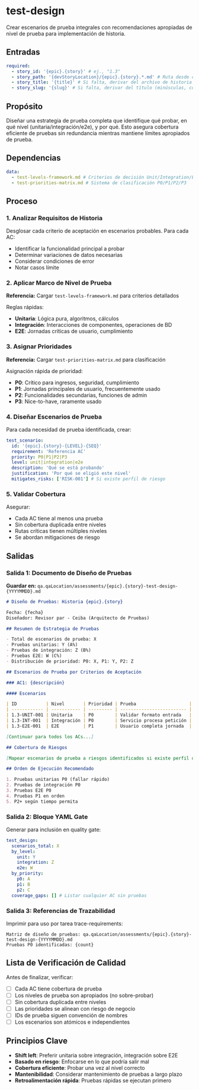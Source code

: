 <!-- Powered by Método Ceiba -->

# test-design

Crear escenarios de prueba integrales con recomendaciones apropiadas de nivel de prueba para implementación de historia.

## Entradas

```yaml
required:
  - story_id: '{epic}.{story}' # ej., "1.3"
  - story_path: '{devStoryLocation}/{epic}.{story}.*.md' # Ruta desde core-config.yaml
  - story_title: '{title}' # Si falta, derivar del archivo de historia H1
  - story_slug: '{slug}' # Si falta, derivar del título (minúsculas, con guiones)
```

## Propósito

Diseñar una estrategia de prueba completa que identifique qué probar, en qué nivel (unitaria/integración/e2e), y por qué. Esto asegura cobertura eficiente de pruebas sin redundancia mientras mantiene límites apropiados de prueba.

## Dependencias

```yaml
data:
  - test-levels-framework.md # Criterios de decisión Unit/Integration/E2E
  - test-priorities-matrix.md # Sistema de clasificación P0/P1/P2/P3
```

## Proceso

### 1. Analizar Requisitos de Historia

Desglosar cada criterio de aceptación en escenarios probables. Para cada AC:

- Identificar la funcionalidad principal a probar
- Determinar variaciones de datos necesarias
- Considerar condiciones de error
- Notar casos límite

### 2. Aplicar Marco de Nivel de Prueba

**Referencia:** Cargar `test-levels-framework.md` para criterios detallados

Reglas rápidas:

- **Unitaria**: Lógica pura, algoritmos, cálculos
- **Integración**: Interacciones de componentes, operaciones de BD
- **E2E**: Jornadas críticas de usuario, cumplimiento

### 3. Asignar Prioridades

**Referencia:** Cargar `test-priorities-matrix.md` para clasificación

Asignación rápida de prioridad:

- **P0**: Crítico para ingresos, seguridad, cumplimiento
- **P1**: Jornadas principales de usuario, frecuentemente usado
- **P2**: Funcionalidades secundarias, funciones de admin
- **P3**: Nice-to-have, raramente usado

### 4. Diseñar Escenarios de Prueba

Para cada necesidad de prueba identificada, crear:

```yaml
test_scenario:
  id: '{epic}.{story}-{LEVEL}-{SEQ}'
  requirement: 'Referencia AC'
  priority: P0|P1|P2|P3
  level: unit|integration|e2e
  description: 'Qué se está probando'
  justification: 'Por qué se eligió este nivel'
  mitigates_risks: ['RISK-001'] # Si existe perfil de riesgo
```

### 5. Validar Cobertura

Asegurar:

- Cada AC tiene al menos una prueba
- Sin cobertura duplicada entre niveles
- Rutas críticas tienen múltiples niveles
- Se abordan mitigaciones de riesgo

## Salidas

### Salida 1: Documento de Diseño de Pruebas

**Guardar en:** `qa.qaLocation/assessments/{epic}.{story}-test-design-{YYYYMMDD}.md`

```markdown
# Diseño de Pruebas: Historia {epic}.{story}

Fecha: {fecha}
Diseñador: Revisor par - Ceiba (Arquitecto de Pruebas)

## Resumen de Estrategia de Pruebas

- Total de escenarios de prueba: X
- Pruebas unitarias: Y (A%)
- Pruebas de integración: Z (B%)
- Pruebas E2E: W (C%)
- Distribución de prioridad: P0: X, P1: Y, P2: Z

## Escenarios de Prueba por Criterios de Aceptación

### AC1: {descripción}

#### Escenarios

| ID           | Nivel       | Prioridad | Prueba                    | Justificación           |
| ------------ | ----------- | --------- | ------------------------- | ----------------------- |
| 1.3-UNIT-001 | Unitaria    | P0        | Validar formato entrada   | Lógica validación pura  |
| 1.3-INT-001  | Integración | P0        | Servicio procesa petición | Flujo multi-componente  |
| 1.3-E2E-001  | E2E         | P1        | Usuario completa jornada  | Validación ruta crítica |

[Continuar para todos los ACs...]

## Cobertura de Riesgos

[Mapear escenarios de prueba a riesgos identificados si existe perfil de riesgo]

## Orden de Ejecución Recomendado

1. Pruebas unitarias P0 (fallar rápido)
2. Pruebas de integración P0
3. Pruebas E2E P0
4. Pruebas P1 en orden
5. P2+ según tiempo permita
```

### Salida 2: Bloque YAML Gate

Generar para inclusión en quality gate:

```yaml
test_design:
  scenarios_total: X
  by_level:
    unit: Y
    integration: Z
    e2e: W
  by_priority:
    p0: A
    p1: B
    p2: C
  coverage_gaps: [] # Listar cualquier AC sin pruebas
```

### Salida 3: Referencias de Trazabilidad

Imprimir para uso por tarea trace-requirements:

```text
Matriz de diseño de pruebas: qa.qaLocation/assessments/{epic}.{story}-test-design-{YYYYMMDD}.md
Pruebas P0 identificadas: {count}
```

## Lista de Verificación de Calidad

Antes de finalizar, verificar:

- [ ] Cada AC tiene cobertura de prueba
- [ ] Los niveles de prueba son apropiados (no sobre-probar)
- [ ] Sin cobertura duplicada entre niveles
- [ ] Las prioridades se alinean con riesgo de negocio
- [ ] IDs de prueba siguen convención de nombres
- [ ] Los escenarios son atómicos e independientes

## Principios Clave

- **Shift left**: Preferir unitaria sobre integración, integración sobre E2E
- **Basado en riesgo**: Enfocarse en lo que podría salir mal
- **Cobertura eficiente**: Probar una vez al nivel correcto
- **Mantenibilidad**: Considerar mantenimiento de pruebas a largo plazo
- **Retroalimentación rápida**: Pruebas rápidas se ejecutan primero
